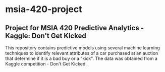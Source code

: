 # msia-420-project
## Project for MSIA 420 Predictive Analytics - Kaggle: Don't Get Kicked

This repository contains predictive models using several machine learning techniques to identify relevant attributes of a car purchased at an auction that determine if it is a bad buy or a "kick". The data was obtained from a Kaggle competition - Don't Get Kicked.